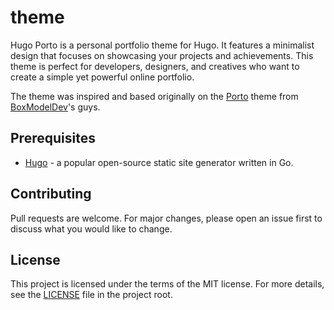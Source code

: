# theme

Hugo Porto is a personal portfolio theme for Hugo. It features a minimalist design that focuses on showcasing your
projects and achievements. This theme is perfect for developers, designers, and creatives who want to create a simple
yet powerful online portfolio.

The theme was inspired and based originally on the [Porto](https://boxmodel.dev/templates/porto/html) theme from
[BoxModelDev](https://boxmodel.dev/)'s guys.

## Prerequisites

- [Hugo](https://gohugo.io/getting-started/installing/) - a popular open-source static site generator written in Go.

## Contributing

Pull requests are welcome. For major changes, please open an issue first to discuss what you would like to change.

## License

This project is licensed under the terms of the MIT license. For more details, see the [LICENSE](LICENSE) file in the
project root.
